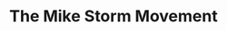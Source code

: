 ---
pid: ls87
title: The Mike Storm Movement
location_transcription: 20th + Mt. Vernon
coordinates: "[-75.170271825379, 39.965791566227]"
zipcode: '19130'
gen_neighborhood: North Philadelphia
neighborhood: Art Museum,Francisville
outside_phl: 
age: '40'
age_range: 40-49
instagram: 
image_file_name: ls_87.jpg
proposal_transcription: 
topic: Unknown
topic_summary: '0'
type: Sculpture Statue
keywords_other: mike storm
credit: Mike Storm
image_labels: A man standing with outstretched arms with a paintbrush in left hand.
twitter: 
facebook: 
permalink: "/monuments/ls87/"
layout: item-page
---
